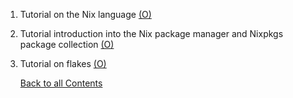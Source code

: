 1. Tutorial on the Nix language [(O)](https://nixcloud.io/tour/?id=introduction/nix)
2. Tutorial introduction into the Nix package manager and Nixpkgs package collection [(O)](https://nixos.org/guides/nix-pills/)
3. Tutorial on flakes [(O)](https://nixos-and-flakes.thiscute.world)

   [Back to all Contents](../README.md)
